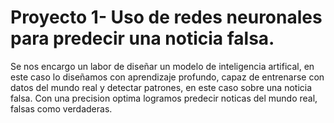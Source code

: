 # Proyecto 1- Uso de redes neuronales para predecir una noticia falsa.
Se nos encargo un labor de diseñar un modelo de inteligencia artifical, en este caso lo diseñamos con aprendizaje profundo, capaz de entrenarse con datos del mundo real y detectar patrones, en este caso sobre una noticia falsa. Con una precision optima logramos predecir noticas del mundo real, falsas como verdaderas.
